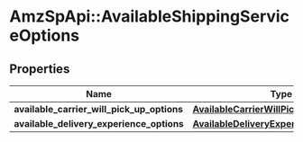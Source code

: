 # AmzSpApi::AvailableShippingServiceOptions

## Properties
Name | Type | Description | Notes
------------ | ------------- | ------------- | -------------
**available_carrier_will_pick_up_options** | [**AvailableCarrierWillPickUpOptionsList**](AvailableCarrierWillPickUpOptionsList.md) |  | 
**available_delivery_experience_options** | [**AvailableDeliveryExperienceOptionsList**](AvailableDeliveryExperienceOptionsList.md) |  | 

